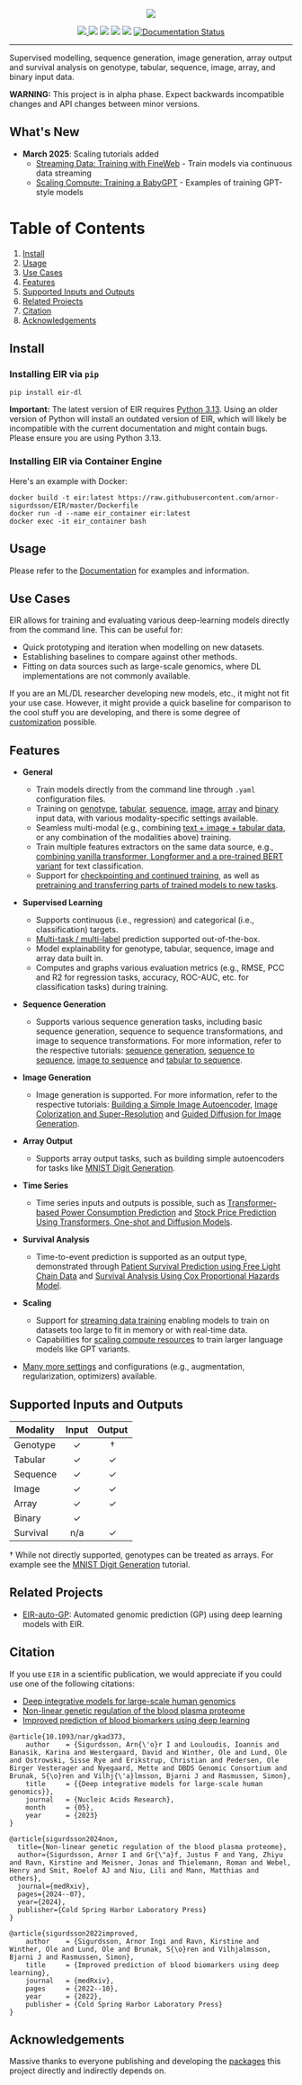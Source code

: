 <p align="center">
  <img src="docs/source/_static/img/EIR_logo.png">
</p>

<p align="center">
  <a href="LICENSE" alt="License">
        <img src="https://img.shields.io/badge/License-Apache_2.0-5B2D5B.svg" />
  
  <a href="https://github.com/arnor-sigurdsson/EIR#citation" alt="Citation">
        <img src="https://img.shields.io/badge/Papers-View%20Here-5F9EA0.svg" /></a>
  
  <a href="https://www.python.org/downloads/" alt="Python">
        <img src="https://img.shields.io/badge/python-3.13-blue.svg" /></a>
  
  <a href="https://pypi.org/project/eir-dl/" alt="Python">
        <img src="https://img.shields.io/pypi/v/eir-dl.svg" /></a>
  
  <a href="https://codecov.io/gh/arnor-sigurdsson/EIR" alt="Coverage">
        <img src="https://codecov.io/gh/arnor-sigurdsson/EIR/branch/master/graph/badge.svg" /></a>
  
  <a href='https://eir.readthedocs.io/'>
        <img src='https://readthedocs.org/projects/eir/badge/?version=stable' alt='Documentation Status' /></a>
  
       
</p>

---

Supervised modelling, sequence generation, image generation, array output and survival analysis on genotype, tabular, sequence, image, array, and binary input data.

**WARNING:** This project is in alpha phase. Expect backwards incompatible changes and API changes between minor versions.

## What's New

- **March 2025**: Scaling tutorials added
  - [Streaming Data: Training with FineWeb](https://eir.readthedocs.io/en/stable/tutorials/i_scaling/01_streaming.html) - Train models via continuous data streaming
  - [Scaling Compute: Training a BabyGPT](https://eir.readthedocs.io/en/stable/tutorials/i_scaling/02_compute_gpt.html) - Examples of training GPT-style models

# Table of Contents
1. [Install](#install)
2. [Usage](#usage)
3. [Use Cases](#use-cases)
4. [Features](#features)
5. [Supported Inputs and Outputs](#supported-inputs-and-outputs)
6. [Related Projects](#related-projects)
7. [Citation](#citation)
8. [Acknowledgements](#acknowledgements)


## Install

### Installing EIR via `pip`

`pip install eir-dl`

**Important:** The latest version of EIR requires [Python 3.13](https://www.python.org/downloads/). Using an older version of Python will install an outdated version of EIR, which will likely be incompatible with the current documentation and might contain bugs. Please ensure you are using Python 3.13.

### Installing EIR via Container Engine

Here's an example with Docker:

```
docker build -t eir:latest https://raw.githubusercontent.com/arnor-sigurdsson/EIR/master/Dockerfile
docker run -d --name eir_container eir:latest
docker exec -it eir_container bash
```

## Usage

Please refer to the [Documentation](https://eir.readthedocs.io/en/stable/index.html) for examples and information.

## Use Cases

EIR allows for training and evaluating various deep-learning models directly from the command line. This can be useful for:

- Quick prototyping and iteration when modelling on new datasets.
- Establishing baselines to compare against other methods.
- Fitting on data sources such as large-scale genomics, where DL implementations are not commonly available.

If you are an ML/DL researcher developing new models, etc., it might not fit your use case. However, it might provide a quick baseline for comparison to the cool stuff you are developing, and there is some degree of [customization](https://eir.readthedocs.io/en/stable/tutorials/tutorial_index.html#customizing-eir) possible.

## Features

- **General**
  - Train models directly from the command line through `.yaml` configuration files.
  - Training on [genotype](https://eir.readthedocs.io/en/stable/tutorials/a_using_eir/01_basic_tutorial.html), [tabular](https://eir.readthedocs.io/en/stable/tutorials/a_using_eir/02_tabular_tutorial.html), [sequence](https://eir.readthedocs.io/en/stable/tutorials/a_using_eir/03_sequence_tutorial.html), [image](https://eir.readthedocs.io/en/stable/tutorials/a_using_eir/05_image_tutorial.html), [array](https://eir.readthedocs.io/en/stable/tutorials/a_using_eir/08_array_tutorial.html) and [binary](https://eir.readthedocs.io/en/stable/tutorials/a_using_eir/06_raw_bytes_tutorial.html) input data, with various modality-specific settings available.
  - Seamless multi-modal (e.g., combining [text + image + tabular data](https://eir.readthedocs.io/en/stable/tutorials/a_using_eir/07_multimodal_tutorial.html), or any combination of the modalities above) training.
  - Train multiple features extractors on the same data source, e.g., [combining vanilla transformer, Longformer and a pre-trained BERT variant](https://eir.readthedocs.io/en/stable/tutorials/a_using_eir/04_pretrained_sequence_tutorial.html) for text classification.
  - Support for [checkpointing and continued training](https://eir.readthedocs.io/en/stable/tutorials/e_pretraining/01_checkpointing.html), as well as [pretraining and transferring parts of trained models to new tasks](https://eir.readthedocs.io/en/stable/tutorials/e_pretraining/02_mini_foundation.html).
- **Supervised Learning**
  - Supports continuous (i.e., regression) and categorical (i.e., classification) targets.
  - [Multi-task / multi-label](https://eir.readthedocs.io/en/stable/tutorials/a_using_eir/07_multimodal_tutorial.html#appendix-b-multi-modal-multi-task-learning) prediction supported out-of-the-box.
  - Model explainability for genotype, tabular, sequence, image and array data built in.
  - Computes and graphs various evaluation metrics (e.g., RMSE, PCC and R2 for regression tasks, accuracy, ROC-AUC, etc. for classification tasks) during training.
- **Sequence Generation**
  - Supports various sequence generation tasks, including basic sequence generation, sequence to sequence transformations, and image to sequence transformations. For more information, refer to the respective tutorials: [sequence generation](https://eir.readthedocs.io/en/stable/tutorials/c_sequence_output/01_sequence_generation.html), [sequence to sequence](https://eir.readthedocs.io/en/stable/tutorials/c_sequence_output/02_sequence_to_sequence.html), [image to sequence](https://eir.readthedocs.io/en/stable/tutorials/c_sequence_output/03_image_to_sequence.html) and [tabular to sequence](https://eir.readthedocs.io/en/stable/tutorials/c_sequence_output/04_tabular_to_sequence.html).
- **Image Generation**
  - Image generation is supported. For more information, refer to the respective tutorials: [Building a Simple Image Autoencoder](https://eir.readthedocs.io/en/stable/tutorials/f_image_output/01_foundational_autoencoder.html), [Image Colorization and Super-Resolution](https://eir.readthedocs.io/en/stable/tutorials/f_image_output/02_image_coloring_and_upscaling.html) and [Guided Diffusion for Image Generation](https://eir.readthedocs.io/en/stable/tutorials/f_image_output/03_mnist_diffusion.html).
- **Array Output**
  - Supports array output tasks, such as building simple autoencoders for tasks like [MNIST Digit Generation](https://eir.readthedocs.io/en/stable/tutorials/d_array_output/01_autoencoder.html).
- **Time Series**
  - Time series inputs and outputs is possible, such as [Transformer-based Power Consumption Prediction](https://eir.readthedocs.io/en/stable/tutorials/g_time_series/01_time_series_power.html) and [Stock Price Prediction Using Transformers, One-shot and Diffusion Models](https://eir.readthedocs.io/en/stable/tutorials/g_time_series/02_time_series_stocks.html).
- **Survival Analysis**
  - Time-to-event prediction is supported as an output type, demonstrated through [Patient Survival Prediction using Free Light Chain Data](https://eir.readthedocs.io/en/stable/tutorials/h_survival_analysis/01_survival_flchain.html) and [Survival Analysis Using Cox Proportional Hazards Model](https://eir.readthedocs.io/en/stable/tutorials/h_survival_analysis/02_survival_flchain_cox.html).
- **Scaling**
  - Support for [streaming data training](https://eir.readthedocs.io/en/stable/tutorials/i_scaling/01_streaming.html) enabling models to train on datasets too large to fit in memory or with real-time data.
  - Capabilities for [scaling compute resources](https://eir.readthedocs.io/en/stable/tutorials/i_scaling/02_compute_gpt.html) to train larger language models like GPT variants.


- [Many more settings](https://eir.readthedocs.io/en/stable/api_reference.html) and configurations (e.g., augmentation, regularization, optimizers) available.

## Supported Inputs and Outputs

| Modality   | Input | Output |
|------------|:-----:|:------:|
| Genotype   | ✓     | †      |
| Tabular    | ✓     | ✓      |
| Sequence   | ✓     | ✓      |
| Image      | ✓     | ✓      |
| Array      | ✓     | ✓      |
| Binary     | ✓     |        |
| Survival   | n/a   | ✓      |

† While not directly supported, genotypes can be treated as arrays. For example see the [MNIST Digit Generation](https://eir.readthedocs.io/en/stable/tutorials/d_array_output/01_autoencoder.html) tutorial.

## Related Projects

- [EIR-auto-GP](https://github.com/arnor-sigurdsson/EIR-auto-GP): Automated genomic prediction (GP) using deep learning models with EIR.

## Citation

If you use `EIR` in a scientific publication, we would appreciate if you could use one of the following citations:

- [Deep integrative models for large-scale human genomics](https://academic.oup.com/nar/article/51/12/e67/7177885)
- [Non-linear genetic regulation of the blood plasma proteome](https://www.medrxiv.org/content/10.1101/2024.07.04.24309942v1)
- [Improved prediction of blood biomarkers using deep learning](https://www.medrxiv.org/content/10.1101/2022.10.27.22281549v1)

```
@article{10.1093/nar/gkad373,
    author    = {Sigurdsson, Arn{\'o}r I and Louloudis, Ioannis and Banasik, Karina and Westergaard, David and Winther, Ole and Lund, Ole and Ostrowski, Sisse Rye and Erikstrup, Christian and Pedersen, Ole Birger Vesterager and Nyegaard, Mette and DBDS Genomic Consortium and Brunak, S{\o}ren and Vilhj{\'a}lmsson, Bjarni J and Rasmussen, Simon},
    title     = {{Deep integrative models for large-scale human genomics}},
    journal   = {Nucleic Acids Research},
    month     = {05},
    year      = {2023}
}

@article{sigurdsson2024non,
  title={Non-linear genetic regulation of the blood plasma proteome},
  author={Sigurdsson, Arnor I and Gr{\"a}f, Justus F and Yang, Zhiyu and Ravn, Kirstine and Meisner, Jonas and Thielemann, Roman and Webel, Henry and Smit, Roelof AJ and Niu, Lili and Mann, Matthias and others},
  journal={medRxiv},
  pages={2024--07},
  year={2024},
  publisher={Cold Spring Harbor Laboratory Press}
}

@article{sigurdsson2022improved,
    author    = {Sigurdsson, Arnor Ingi and Ravn, Kirstine and Winther, Ole and Lund, Ole and Brunak, S{\o}ren and Vilhjalmsson, Bjarni J and Rasmussen, Simon},
    title     = {Improved prediction of blood biomarkers using deep learning},
    journal   = {medRxiv},
    pages     = {2022--10},
    year      = {2022},
    publisher = {Cold Spring Harbor Laboratory Press}
}
```

## Acknowledgements

Massive thanks to everyone publishing and developing the [packages](https://eir.readthedocs.io/en/stable/acknowledgements.html) this project directly and indirectly depends on.
